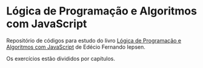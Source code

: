 # Lógica de Programação e Algoritmos com JavaScript

Repositório de códigos para estudo do livro [Lógica de Programação e Algoritmos com JavaScript](https://www.amazon.com.br/L%C3%B3gica-Programa%C3%A7%C3%A3o-Algoritmos-com-JavaScript/dp/6586057906) de Edécio Fernando Iepsen.

Os exercícios estão divididos por capítulos.